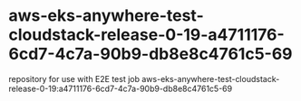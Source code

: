 # aws-eks-anywhere-test-cloudstack-release-0-19-a4711176-6cd7-4c7a-90b9-db8e8c4761c5-69
repository for use with E2E test job aws-eks-anywhere-test-cloudstack-release-0-19:a4711176-6cd7-4c7a-90b9-db8e8c4761c5-69
